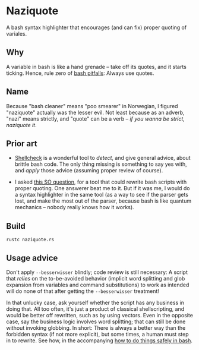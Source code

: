 Naziquote
=========

A bash syntax highlighter that encourages (and can fix) proper quoting of variales.

Why
---

A variable in bash is like a hand grenade – take off its quotes, and it starts ticking. Hence, rule zero of [bash pitfalls][1]: Always use quotes.

Name
----

Because "bash cleaner" means "poo smearer" in Norwegian, I figured "naziquote" actually was the lesser evil. Not least because as an adverb, "nazi" means strictly, and "quote" can be a verb – *if you wanna be strict, naziquote it*.

Prior art
---------

* [Shellcheck][2] is a wonderful tool to *detect*, and give general advice, about brittle bash code. The only thing missing is something to say yes with, and *apply* those advice (assuming proper review of course).

* I asked [this SO question][3], for a tool that could rewrite bash scripts with proper quoting. One answerer beat me to it. But if it was me, I would do a syntax highlighter in the same tool (as a way to see if the parser gets lost, and make the most out of the parser, because bash is like quantum mechanics – nobody really knows how it works).

Build
-----

    rustc naziquote.rs

[1]: http://mywiki.wooledge.org/BashPitfalls
[2]: https://www.shellcheck.net/
[3]: http://stackoverflow.com/questions/41104131/tool-to-automatically-rewrite-a-bash-script-with-proper-quoting

Usage advice
------------

Don't apply `--besserwisser` blindly; code review is still necessary: A script that *relies* on the to-be-avoided behavior (implicit word splitting and glob expansion from variables and command substitutions) to work as intended will do none of that after getting the `--besserwisser` treatment!

In that unlucky case, ask yourself whether the script has any business in doing that. All too often, it's just a product of classical shellscripting, and would be better off rewritten, such as by using vectors. Even in the opposite case, say the business logic involves word splitting; that can still be done without invoking globbing. In short: There is always a better way than the forbidden syntax (if not more explicit), but some times, a human must step in to rewrite. See how, in the accompanying [how to do things safely in bash](how_to_do_things_safely_in_bash.md).

